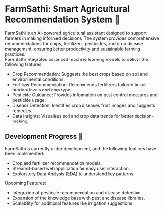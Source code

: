 # FarmSathi: Smart Agricultural Recommendation System 🌾

FarmSathi is an AI-powered agricultural assistant designed to support farmers in making informed decisions. The system provides comprehensive recommendations for crops, fertilizers, pesticides, and crop disease management, ensuring better productivity and sustainable farming practices.<br>
FarmSathi integrates advanced machine learning models to deliver the following features:

- Crop Recommendation: Suggests the best crops based on soil and environmental conditions.
- Fertilizer Recommendation: Recommends fertilizers tailored to soil nutrient levels and crop type.
- Pesticide Guidance: Provides information on pest control measures and pesticide usage.
- Disease Detection: Identifies crop diseases from images and suggests remedies.
- Data Insights: Visualizes soil and crop data trends for better decision-making.

## Development Progress 🚧
FarmSathi is currently under development, and the following features have been implemented:

- Crop and fertilizer recommendation models.
- Streamlit-based web application for easy user interaction.
- Exploratory Data Analysis (EDA) to understand key patterns.

Upcoming Features:
- Integration of pesticide recommendation and disease detection.
- Expansion of the knowledge base with pest and disease libraries.
- Scalability for additional features like irrigation suggestions.
